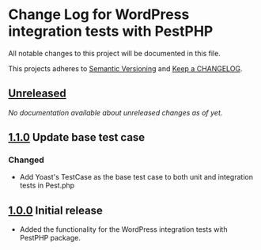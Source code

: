 # Change Log for WordPress integration tests with PestPHP

All notable changes to this project will be documented in this file.

This projects adheres to [Semantic Versioning](https://semver.org/) and [Keep a CHANGELOG](https://keepachangelog.com/).

## [Unreleased]

_No documentation available about unreleased changes as of yet._

## [1.1.0] Update base test case

### Changed

- Add Yoast's TestCase as the base test case to both unit and integration tests in Pest.php 

## [1.0.0] Initial release

- Added the functionality for the WordPress integration tests with PestPHP package.

[Unreleased]: https://github.com/dingo-d/wp-pest-integration-test-setup/compare/main...HEAD
[1.1.0]: https://github.com/https://github.com/dingo-d/wp-pest-integration-test-setup/compare/1.0.0...1.1.0
[1.0.0]: https://github.com/https://github.com/dingo-d/wp-pest-integration-test-setup/compare/cadf3ac...1.0.0
